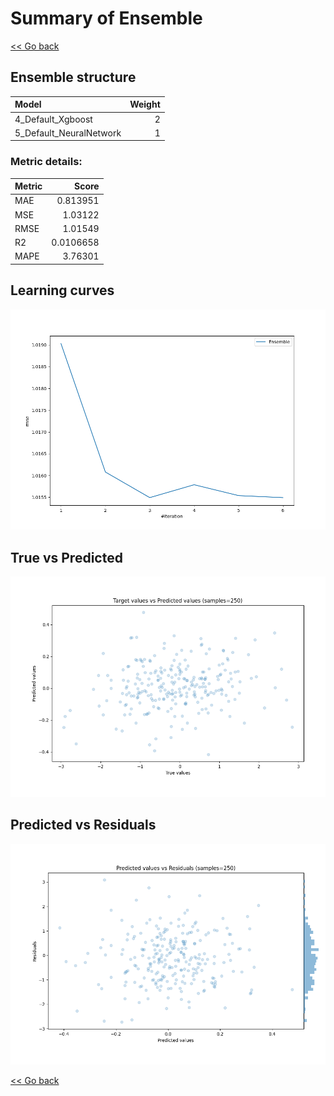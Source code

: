 # Summary of Ensemble

[<< Go back](../README.md)


## Ensemble structure
| Model                   |   Weight |
|:------------------------|---------:|
| 4_Default_Xgboost       |        2 |
| 5_Default_NeuralNetwork |        1 |

### Metric details:
| Metric   |     Score |
|:---------|----------:|
| MAE      | 0.813951  |
| MSE      | 1.03122   |
| RMSE     | 1.01549   |
| R2       | 0.0106658 |
| MAPE     | 3.76301   |



## Learning curves
![Learning curves](learning_curves.png)
## True vs Predicted

![True vs Predicted](true_vs_predicted.png)


## Predicted vs Residuals

![Predicted vs Residuals](predicted_vs_residuals.png)



[<< Go back](../README.md)
